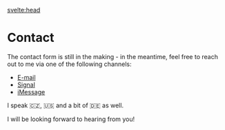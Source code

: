 <script lang="ts">
  import { siteTitle } from "$lib/config";
</script>

<svelte:head>

  <title>Contact | {siteTitle}</title>
  <meta name="description" content="Contact page" />
</svelte:head>

# Contact

The contact form is still in the making - in the meantime, feel free to reach out to me via one of the following channels:

- [E-mail](mailto:me@robinopletal.com)
- [Signal](https://signal.me/#eu/d9g2U88_OOweSfWuQDHefBSjnHZ0EF1S6dwx79pra0gDpTkRZKFAVLy5-F02GC20)
- [iMessage](imessage://me@robinopletal.com)

I speak 🇨🇿, 🇺🇸 and a bit of 🇩🇪 as well.

I will be looking forward to hearing from you!
